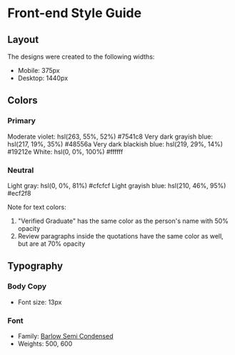 # Front-end Style Guide

## Layout

The designs were created to the following widths:

- Mobile: 375px
- Desktop: 1440px

## Colors

### Primary

Moderate violet: hsl(263, 55%, 52%)  #7541c8
Very dark grayish blue: hsl(217, 19%, 35%)  #48556a
Very dark blackish blue: hsl(219, 29%, 14%) #19212e
White: hsl(0, 0%, 100%)  #ffffff
 
### Neutral

Light gray: hsl(0, 0%, 81%)  #cfcfcf
Light grayish blue: hsl(210, 46%, 95%)   #ecf2f8

Note for text colors:

1. "Verified Graduate" has the same color as the person's name with 50% opacity
2. Review paragraphs inside the quotations have the same color as well, but are at 70% opacity

## Typography

### Body Copy

- Font size: 13px

### Font

- Family: [Barlow Semi Condensed](https://fonts.google.com/specimen/Barlow+Semi+Condensed)
- Weights: 500, 600
